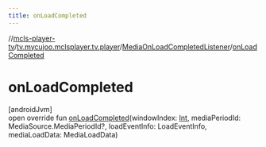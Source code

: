 ```yaml
---
title: onLoadCompleted
---
```

//[mcls-player-tv](../../../index.html)/[tv.mycujoo.mclsplayer.tv.player](../index.html)/[MediaOnLoadCompletedListener](index.html)/[onLoadCompleted](on-load-completed.html)



# onLoadCompleted



[androidJvm]\
open override fun [onLoadCompleted](on-load-completed.html)(windowIndex: [Int](https://kotlinlang.org/api/latest/jvm/stdlib/kotlin/-int/index.html), mediaPeriodId: MediaSource.MediaPeriodId?, loadEventInfo: LoadEventInfo, mediaLoadData: MediaLoadData)




